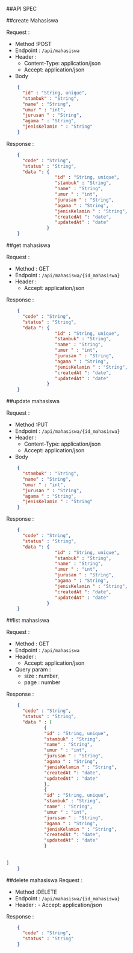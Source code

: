 ##API SPEC

##create Mahasiswa

Request :
- Method :POST
- Endpoint : `/api/mahasiswa`
- Header :
    - Content-Type: application/json
    - Accept: application/json
- Body     
```json
    {
      "id" : "String, unique",
      "stambuk" : "String",
      "name" : "String",
      "umur " : "int",
      "jurusan " : "String",
      "agama " : "String",
      "jenisKelamin " : "String"    
    }
```

Response :

```json
    {
      "code" : "String",
      "status" : "String",
      "data ": {
                  "id" : "String, unique",
                  "stambuk" : "String",
                  "name" : "String",
                  "umur " : "int",
                  "jurusan " : "String",
                  "agama " : "String",
                  "jenisKelamin " : "String",
                  "createdAt ": "date",
                  "updatedAt" : "date" 
               }          
    }
```
    

##get mahasiswa

Request :
- Method : GET
- Endpoint : `/api/mahasiswa/{id_mahasiswa}`
- Header :
    - Accept: application/json

Response :

```json
    {
      "code" : "String",
      "status" : "String",
      "data ": {
                  "id" : "String, unique",
                  "stambuk" : "String",
                  "name" : "String",
                  "umur " : "int",
                  "jurusan " : "String",
                  "agama " : "String",
                  "jenisKelamin " : "String",
                  "createdAt ": "date",
                  "updatedAt" : "date" 
               }          
    }
```

##update mahasiswa

Request :
- Method :PUT
- Endpoint : `/api/mahasiswa/{id_mahasiswa}`
- Header :
    - Content-Type: application/json
    - Accept: application/json
- Body     
```json
    {
      "stambuk" : "String",
      "name" : "String",
      "umur " : "int",
      "jurusan " : "String",
      "agama " : "String",
      "jenisKelamin " : "String"    
    }
```

Response :

```json
    {
      "code" : "String",
      "status" : "String",
      "data ": {
                  "id" : "String, unique",
                  "stambuk" : "String",
                  "name" : "String",
                  "umur " : "int",
                  "jurusan " : "String",
                  "agama " : "String",
                  "jenisKelamin " : "String",
                  "createdAt ": "date",
                  "updatedAt" : "date" 
               }          
    }
```
##list mahasiswa

Request :
- Method : GET
- Endpoint : `/api/mahasiswa`
- Header :
    - Accept: application/json
- Query param :
    - size : number,
    - page : number

Response :

```json
    {
      "code" : "String",
      "status" : "String",
      "data " : [
              {
              "id" : "String, unique",
              "stambuk" : "String",
              "name" : "String",
              "umur " : "int",
              "jurusan " : "String",
              "agama " : "String",
              "jenisKelamin " : "String",
              "createdAt ": "date",
              "updatedAt" : "date" 
              },
              {
              "id" : "String, unique",
              "stambuk" : "String",
              "name" : "String",
              "umur " : "int",
              "jurusan " : "String",
              "agama " : "String",
              "jenisKelamin " : "String",
              "createdAt ": "date",
              "updatedAt" : "date" 
              }  
      
      
]
    }
```


##delete mahasiswa
Request :
- Method :DELETE
- Endpoint : `/api/mahasiswa/{id_mahasiswa}`
- Header :
       - Accept: application/json

Response :

```json
    {
      "code" : "String",
      "status" : "String"
    }
```

